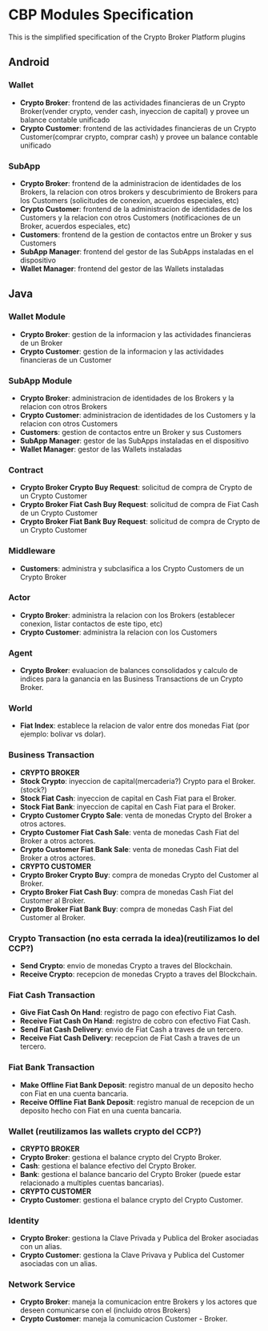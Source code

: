 # CBP Modules Specification

This is the simplified specification of the Crypto Broker Platform plugins

## Android

### Wallet
* **Crypto Broker**: frontend de las actividades financieras de un Crypto Broker(vender crypto, vender cash, inyeccion de capital) y provee un balance contable unificado
* **Crypto Customer**: frontend de las actividades financieras de un Crypto Customer(comprar crypto, comprar cash) y provee un balance contable unificado

### SubApp
* **Crypto Broker**: frontend de la administracion de identidades de los Brokers, la relacion con otros brokers y descubrimiento de Brokers para los Customers (solicitudes de conexion, acuerdos especiales, etc)
* **Crypto Customer**: frontend de la administracion de identidades de los Customers y la relacion con otros Customers (notificaciones de un Broker, acuerdos especiales, etc)
* **Customers**: frontend de la gestion de contactos entre un Broker y sus Customers
* **SubApp Manager**: frontend del gestor de las SubApps instaladas en el dispositivo
* **Wallet Manager**: frontend del gestor de las Wallets instaladas

## Java

### Wallet Module
* **Crypto Broker**: gestion de la informacion y las actividades financieras de un Broker
* **Crypto Customer**: gestion de la informacion y las actividades financieras de un Customer

### SubApp Module
* **Crypto Broker**: administracion de identidades de los Brokers y la relacion con otros Brokers
* **Crypto Customer**: administracion de identidades de los Customers y la relacion con otros Customers
* **Customers**: gestion de contactos entre un Broker y sus Customers
* **SubApp Manager**: gestor de las SubApps instaladas en el dispositivo
* **Wallet Manager**: gestor de las Wallets instaladas

### Contract
* **Crypto Broker Crypto Buy Request**: solicitud de compra de Crypto de un Crypto Customer
* **Crypto Broker Fiat Cash Buy Request**: solicitud de compra de Fiat Cash de un Crypto Customer
* **Crypto Broker Fiat Bank Buy Request**: solicitud de compra de Crypto de un Crypto Customer

### Middleware
* **Customers**: administra y subclasifica a los Crypto Customers de un Crypto Broker

### Actor
* **Crypto Broker**: administra la relacion con los Brokers (establecer conexion, listar contactos de este tipo, etc)
* **Crypto Customer**: administra la relacion con los Customers

### Agent
* **Crypto Broker**: evaluacion de balances consolidados y calculo de indices para la ganancia en las Business Transactions de un Crypto Broker.

### World
* **Fiat Index**: establece la relacion de valor entre dos monedas Fiat (por ejemplo: bolivar vs dolar).

### Business Transaction
* **CRYPTO BROKER**
 * **Stock Crypto**: inyeccion de capital(mercaderia?) Crypto para el Broker. (stock?)
 * **Stock Fiat Cash**: inyeccion de capital en Cash Fiat para el Broker.
 * **Stock Fiat Bank**: inyeccion de capital en Cash Fiat para el Broker.
 * **Crypto Customer Crypto Sale**: venta de monedas Crypto del Broker a otros actores.
 * **Crypto Customer Fiat Cash Sale**: venta de monedas Cash Fiat del Broker a otros actores.
 * **Crypto Customer Fiat Bank Sale**: venta de monedas Cash Fiat del Broker a otros actores.
* **CRYPTO CUSTOMER**
 * **Crypto Broker Crypto Buy**: compra de monedas Crypto del Customer al Broker.
 * **Crypto Broker Fiat Cash Buy**: compra de monedas Cash Fiat del Customer al Broker.
 * **Crypto Broker Fiat Bank Buy**: compra de monedas Cash Fiat del Customer al Broker.

### Crypto Transaction (no esta cerrada la idea)(reutilizamos lo del CCP?)
* **Send Crypto**: envio de monedas Crypto a traves del Blockchain.
* **Receive Crypto**: recepcion de monedas Crypto a traves del Blockchain.

### Fiat Cash Transaction
* **Give Fiat Cash On Hand**: registro de pago con efectivo Fiat Cash.
* **Receive Fiat Cash On Hand**: registro de cobro con efectivo Fiat Cash.
* **Send Fiat Cash Delivery**: envio de Fiat Cash a traves de un tercero.
* **Receive Fiat Cash Delivery**: recepcion de Fiat Cash a traves de un tercero.

### Fiat Bank Transaction
* **Make Offline Fiat Bank Deposit**: registro manual de un deposito hecho con Fiat en una cuenta bancaria.
* **Receive Offline Fiat Bank Deposit**: registro manual de recepcion de un deposito hecho con Fiat en una cuenta bancaria.

### Wallet (reutilizamos las wallets crypto del CCP?)
* **CRYPTO BROKER**
 * **Crypto Broker**: gestiona el balance crypto del Crypto Broker.
 * **Cash**: gestiona el balance efectivo del Crypto Broker.
 * **Bank**: gestiona el balance bancario del Crypto Broker (puede estar relacionado a multiples cuentas bancarias).
* **CRYPTO CUSTOMER**
 * **Crypto Customer**: gestiona el balance crypto del Crypto Customer.

### Identity
* **Crypto Broker**: gestiona la Clave Privada y Publica del Broker asociadas con un alias.
* **Crypto Customer**: gestiona la Clave Privava y Publica del Customer asociadas con un alias.

### Network Service
* **Crypto Broker**: maneja la comunicacion entre Brokers y los actores que deseen comunicarse con el (incluido otros Brokers)
* **Crypto Customer**: maneja la comunicacion Customer - Broker.
